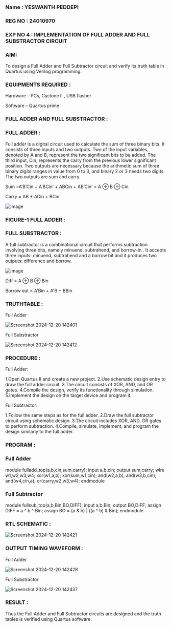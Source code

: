 ### Name : YESWANTH PEDDEPI
### REG NO : 24010970
### EXP NO 4 : IMPLEMENTATION OF FULL ADDER AND FULL SUBSTRACTOR CIRCUIT

### AIM:

To design a Full Adder and Full Subtractor circuit and verify its truth table in Quartus using Verilog programming.

### EQUIPMENTS REQUIRED :

Hardware – PCs, Cyclone II , USB flasher

Software – Quartus prime

### FULL ADDER AND FULL SUBSTRACTOR : 

### FULL ADDER : 

Full adder is a digital circuit used to calculate the sum of three binary bits. It consists of three inputs and two outputs. Two of the input variables, denoted by A and B, represent the two significant bits to be added. The third input, Cin, represents the carry from the previous lower significant position. Two outputs are necessary because the arithmetic sum of three binary digits ranges in value from 0 to 3, and binary 2 or 3 needs two digits. The two outputs are sum and carry.

Sum =A’B’Cin + A’BCin’ + ABCin + AB’Cin’ = A ⊕ B ⊕ Cin 

Carry = AB + ACin + BCin

![image](https://github.com/naavaneetha/FULL_ADDER_SUBTRACTOR/assets/154305477/0f30ba51-5ffb-4198-845f-18e054f675e7)

### FIGURE-1 FULL ADDER :

### FULL SUBSTRACTOR : 

A full subtractor is a combinational circuit that performs subtraction involving three bits, namely minuend, subtrahend, and borrow-in . It accepts three inputs: minuend, subtrahend and a borrow bit and it produces two outputs: difference and borrow.

![image](https://github.com/naavaneetha/FULL_ADDER_SUBTRACTOR/assets/154305477/02b24f51-ab51-4304-9ad6-7b81ffc1ead5)

Diff = A ⊕ B ⊕ Bin 

Borrow out = A'Bin + A'B + BBin

### TRUTHTABLE :

 Full Adder
 
![Screenshot 2024-12-20 142401](https://github.com/user-attachments/assets/b067686c-ad1d-45ed-964c-653403209039)

 Full Substractor
 
![Screenshot 2024-12-20 142412](https://github.com/user-attachments/assets/9041ffa6-a837-4ca6-b952-e4e4870f022c)

### PROCEDURE :

 Full Adder:
 
 1.Open Quartus II and create a new project. 2.Use schematic design entry to draw the full adder circuit. 3.The
 circuit consists of XOR, AND, and OR gates. 4.Compile the design, verify its functionality through simulation.
 5.Implement the design on the target device and program it.
 
 Full Subtractor:
 
 1.Follow the same steps as for the full adder. 2.Draw the full subtractor circuit using schematic design. 3.The
 circuit includes XOR, AND, OR gates to perform subtraction. 4.Compile, simulate, implement, and program
 the design similarly to the full adder.

### PROGRAM :
### Full Adder
 module fulladd_top(a,b,cin,sum,carry); input a,b,cin; output sum,carry; wire w1,w2,w3,w4;
 xor(w1,a,b); xor(sum,w1,cin);
 and(w2,a,b); and(w3,b,cin); and(w4,cin,a);
 or(carry,w2,w3,w4); endmodule
### Full Subtractor
 
 module fullsub_top(a,b,Bin,BO,DIFF); input a,b,Bin; output BO,DIFF; assign DIFF = a ^ b ^ Bin; assign BO = (a
 & b) | ((a ^ b) & Bin); endmodule


### RTL SCHEMATIC :
![Screenshot 2024-12-20 142421](https://github.com/user-attachments/assets/57058039-ee8e-41aa-ba8b-47513716b01a)

### OUTPUT TIMING WAVEFORM :
Full Adder

![Screenshot 2024-12-20 142428](https://github.com/user-attachments/assets/f3211dda-8f95-48eb-b968-af0e58b2249e)

Full Substractor

![Screenshot 2024-12-20 142437](https://github.com/user-attachments/assets/d078f765-a2ec-41d4-abdd-b49d820b8e70)

### RESULT :

Thus the Full Adder and Full Subtractor circuits are designed and the truth tables is verified using Quartus software.



